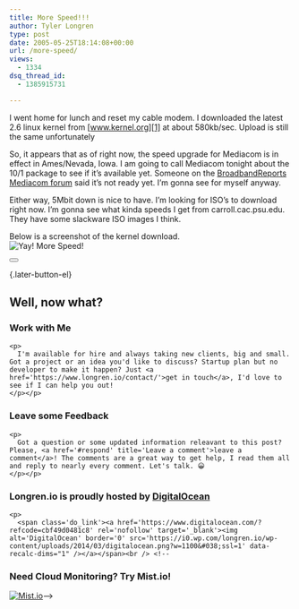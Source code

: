 ```yaml
---
title: More Speed!!!
author: Tyler Longren
type: post
date: 2005-05-25T18:14:08+00:00
url: /more-speed/
views:
  - 1334
dsq_thread_id:
  - 1385915731

---
```

I went home for lunch and reset my cable modem. I downloaded the latest 2.6 linux kernel from [www.kernel.org][1] at about 580kb/sec. Upload is still the same unfortunately

So, it appears that as of right now, the speed upgrade for Mediacom is in effect in Ames/Nevada, Iowa. I am going to call Mediacom tonight about the 10/1 package to see if it&#8217;s available yet. Someone on the [BroadbandReports Mediacom forum][2] said it&#8217;s not ready yet. I&#8217;m gonna see for myself anyway.

Either way, 5Mbit down is nice to have. I&#8217;m looking for ISO&#8217;s to download right now. I&#8217;m gonna see what kinda speeds I get from carroll.cac.psu.edu. They have some slackware ISO images I think.

Below is a screenshot of the kernel download.  
<img src="https://i2.wp.com/www.longren.org/images/speedIncrease.png?w=1100" alt="Yay!  More Speed!" data-recalc-dims="1" /> 

<div class="wpulike wpulike-default " >
  <div class="wp_ulike_general_class wp_ulike_is_not_liked">
    <button type="button"
					aria-label="Like Button"
					data-ulike-id="1897"
					data-ulike-nonce="2b8ddee2fb"
					data-ulike-type="likeThis"
					data-ulike-template="wpulike-default"
					data-ulike-display-likers="0"
					data-ulike-disable-pophover="0"
					class="wp_ulike_btn wp_ulike_put_image wp_likethis_1897"></button><span class="count-box"></span>
  </div>
</div>

[][3]{.later-button-el}

<div class='what-next'>
  <h2>
    Well, now what?
  </h2>
  
  <div class='hire'>
    <h3>
      Work with Me
    </h3>
    
    <p>
      I'm available for hire and always taking new clients, big and small. Got a project or an idea you'd like to discuss? Startup plan but no developer to make it happen? Just <a href='https://www.longren.io/contact/'>get in touch</a>, I'd love to see if I can help you out!
    </p></p>
  </div>
  
  <div class='hire'>
    <h3>
      Leave some Feedback
    </h3>
    
    <p>
      Got a question or some updated information releavant to this post? Please, <a href='#respond' title='Leave a comment'>leave a comment</a>! The comments are a great way to get help, I read them all and reply to nearly every comment. Let's talk. 😀
    </p></p>
  </div>
  
  <div class='now-what-bottom-ad'>
    <h3>
      Longren.io is proudly hosted by <a href='https://www.digitalocean.com/?refcode=cbf49d0481c8'>DigitalOcean</a>
    </h3>
    
    <p>
      <span class='do_link'><a href='https://www.digitalocean.com/?refcode=cbf49d0481c8' rel='nofollow' target='_blank'><img alt='DigitalOcean' border='0' src='https://i0.wp.com/longren.io/wp-content/uploads/2014/03/digitalocean.png?w=1100&#038;ssl=1' data-recalc-dims="1" /></a></span><br /> <!--

<h3>Need Cloud Monitoring? Try Mist.io!</h3>

<span class='do_link'><a href='http://mist.io/?ref=tyler' rel='nofollow' target='_blank'><img alt='Mist.io' border='0' src='https://i0.wp.com/longren.io/wp-content/uploads/2014/04/mistio.jpg?w=1100&#038;ssl=1' data-recalc-dims="1"></a></span>--></div> </div>

 [1]: http://www.kernel.org/
 [2]: http://www.dslreports.com/forum/remark,13341935~start=200#end
 [3]: #